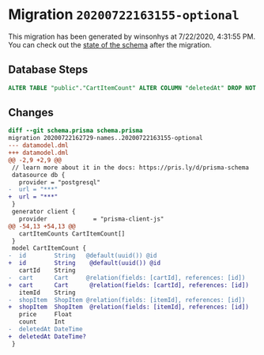 # Migration `20200722163155-optional`

This migration has been generated by winsonhys at 7/22/2020, 4:31:55 PM.
You can check out the [state of the schema](./schema.prisma) after the migration.

## Database Steps

```sql
ALTER TABLE "public"."CartItemCount" ALTER COLUMN "deletedAt" DROP NOT NULL;
```

## Changes

```diff
diff --git schema.prisma schema.prisma
migration 20200722162729-names..20200722163155-optional
--- datamodel.dml
+++ datamodel.dml
@@ -2,9 +2,9 @@
 // learn more about it in the docs: https://pris.ly/d/prisma-schema
 datasource db {
   provider = "postgresql"
-  url = "***"
+  url = "***"
 }
 generator client {
   provider             = "prisma-client-js"
@@ -54,13 +54,13 @@
   cartItemCounts CartItemCount[]
 }
 model CartItemCount {
-  id        String   @default(uuid()) @id
+  id        String    @default(uuid()) @id
   cartId    String
-  cart      Cart     @relation(fields: [cartId], references: [id])
+  cart      Cart      @relation(fields: [cartId], references: [id])
   itemId    String
-  shopItem  ShopItem @relation(fields: [itemId], references: [id])
+  shopItem  ShopItem  @relation(fields: [itemId], references: [id])
   price     Float
   count     Int
-  deletedAt DateTime
+  deletedAt DateTime?
 }
```


